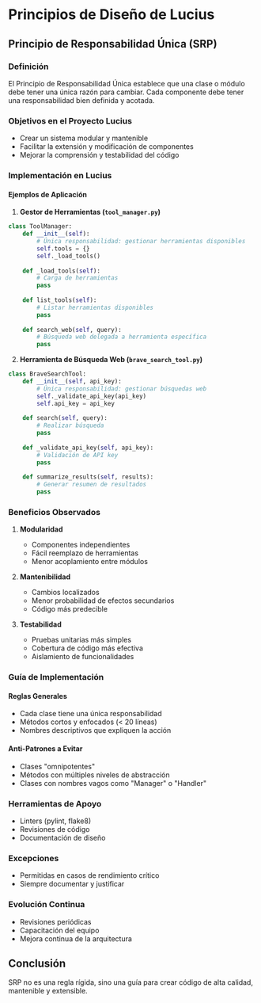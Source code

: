 # Principios de Diseño de Lucius

## Principio de Responsabilidad Única (SRP)

### Definición
El Principio de Responsabilidad Única establece que una clase o módulo debe tener una única razón para cambiar. Cada componente debe tener una responsabilidad bien definida y acotada.

### Objetivos en el Proyecto Lucius
- Crear un sistema modular y mantenible
- Facilitar la extensión y modificación de componentes
- Mejorar la comprensión y testabilidad del código

### Implementación en Lucius

#### Ejemplos de Aplicación

1. **Gestor de Herramientas (`tool_manager.py`)**
```python
class ToolManager:
    def __init__(self):
        # Única responsabilidad: gestionar herramientas disponibles
        self.tools = {}
        self._load_tools()
    
    def _load_tools(self):
        # Carga de herramientas
        pass
    
    def list_tools(self):
        # Listar herramientas disponibles
        pass
    
    def search_web(self, query):
        # Búsqueda web delegada a herramienta específica
        pass
```

2. **Herramienta de Búsqueda Web (`brave_search_tool.py`)**
```python
class BraveSearchTool:
    def __init__(self, api_key):
        # Única responsabilidad: gestionar búsquedas web
        self._validate_api_key(api_key)
        self.api_key = api_key
    
    def search(self, query):
        # Realizar búsqueda
        pass
    
    def _validate_api_key(self, api_key):
        # Validación de API key
        pass
    
    def summarize_results(self, results):
        # Generar resumen de resultados
        pass
```

### Beneficios Observados

1. **Modularidad**
   - Componentes independientes
   - Fácil reemplazo de herramientas
   - Menor acoplamiento entre módulos

2. **Mantenibilidad**
   - Cambios localizados
   - Menor probabilidad de efectos secundarios
   - Código más predecible

3. **Testabilidad**
   - Pruebas unitarias más simples
   - Cobertura de código más efectiva
   - Aislamiento de funcionalidades

### Guía de Implementación

#### Reglas Generales
- Cada clase tiene una única responsabilidad
- Métodos cortos y enfocados (< 20 líneas)
- Nombres descriptivos que expliquen la acción

#### Anti-Patrones a Evitar
- Clases "omnipotentes"
- Métodos con múltiples niveles de abstracción
- Clases con nombres vagos como "Manager" o "Handler"

### Herramientas de Apoyo
- Linters (pylint, flake8)
- Revisiones de código
- Documentación de diseño

### Excepciones
- Permitidas en casos de rendimiento crítico
- Siempre documentar y justificar

### Evolución Continua
- Revisiones periódicas
- Capacitación del equipo
- Mejora continua de la arquitectura

## Conclusión
SRP no es una regla rígida, sino una guía para crear código de alta calidad, mantenible y extensible.
